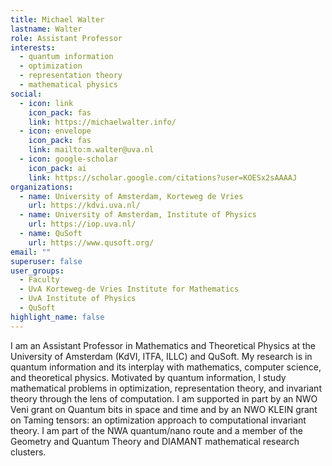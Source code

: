 ```yaml
---
title: Michael Walter
lastname: Walter
role: Assistant Professor
interests:
  - quantum information
  - optimization
  - representation theory
  - mathematical physics
social:
  - icon: link
    icon_pack: fas
    link: https://michaelwalter.info/
  - icon: envelope
    icon_pack: fas
    link: mailto:m.walter@uva.nl
  - icon: google-scholar
    icon_pack: ai
    link: https://scholar.google.com/citations?user=KOESx2sAAAAJ
organizations:
  - name: University of Amsterdam, Korteweg de Vries
    url: https://kdvi.uva.nl/
  - name: University of Amsterdam, Institute of Physics
    url: https://iop.uva.nl/
  - name: QuSoft
    url: https://www.qusoft.org/
email: ""
superuser: false
user_groups:
  - Faculty
  - UvA Korteweg-de Vries Institute for Mathematics
  - UvA Institute of Physics
  - QuSoft
highlight_name: false
---
```

I am an Assistant Professor in Mathematics and Theoretical Physics at the University of Amsterdam (KdVI, ITFA, ILLC) and QuSoft.
My research is in quantum information and its interplay with mathematics, computer science, and theoretical physics. Motivated by quantum information, I study mathematical problems in optimization, representation theory, and invariant theory through the lens of computation. I am supported in part by an NWO Veni grant on Quantum bits in space and time and by an NWO KLEIN grant on Taming tensors: an optimization approach to computational invariant theory. I am part of the NWA quantum/nano route and a member of the Geometry and Quantum Theory and DIAMANT mathematical research clusters.
